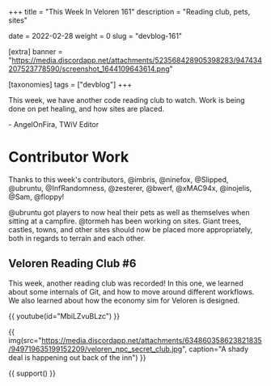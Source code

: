 +++
title = "This Week In Veloren 161"
description = "Reading club, pets, sites"

date = 2022-02-28
weight = 0
slug = "devblog-161"

[extra]
banner = "https://media.discordapp.net/attachments/523568428905398283/947434207523778590/screenshot_1644109643614.png"

[taxonomies]
tags = ["devblog"]
+++

This week, we have another code reading club to watch. Work is being done on pet
healing, and how sites are placed.

\- AngelOnFira, TWiV Editor

# Contributor Work

Thanks to this week's contributors, @imbris, @ninefox, @Slipped, @ubruntu,
@InfRandomness, @zesterer, @bwerf, @xMAC94x, @inojelis, @Sam, @floppy!

@ubruntu got players to now heal their pets as well as themselves when sitting
at a campfire. @tormeh has been working on sites. Giant trees, castles, towns,
and other sites should now be placed more appropriately, both in regards to
terrain and each other.

## Veloren Reading Club #6

This week, another reading club was recorded! In this one, we learned about some
internals of Git, and how to move around different workflows. We also learned
about how the economy sim for Veloren is designed.

{{ youtube(id="MbiLZvuBLzc") }}

{{
    img(src="https://media.discordapp.net/attachments/634860358623821835/949719635199152209/veloren_npc_secret_club.jpg",
    caption="A shady deal is happening out back of the inn") }}

{{ support() }}
